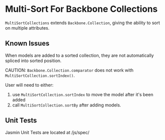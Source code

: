 <h1>Multi-Sort For Backbone Collections</h1>

<p>
	<code>MultiSortCollections</code> extends <code>Backbone.Collection</code>, 
	giving the ability to sort on multiple attributes.
</p>

<h2>Known Issues</h2>
<p>
	When models are added to a sorted collection, they are not automatically spliced into
	sorted position. 
</p>
<p>
	CAUTION: <code>Backbone.Collection.comparator</code> does not work with <code>MultiSortCollection.sortIndex()</code>.
</p>

<p>
User will need to either:
<ol>
	<li>use <code>MultiSortCollection.sortIndex</code> to move the model after it's been added</li>
	<li>call <code>MultiSortCollection.sortBy</code> after adding models.</li>
</ol>
</p>

<h2>Unit Tests</h2>
<p>Jasmin Unit Tests are located at /js/spec/</p>